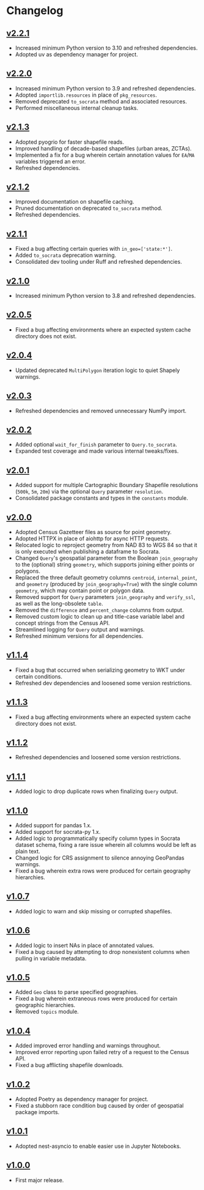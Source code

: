 # Changelog

## [v2.2.1]

* Increased minimum Python version to 3.10 and refreshed dependencies.
* Adopted uv as dependency manager for project.

## [v2.2.0]

* Increased minimum Python version to 3.9 and refreshed dependencies.
* Adopted `importlib.resources` in place of `pkg_resources`.
* Removed deprecated `to_socrata` method and associated resources.
* Performed miscellaneous internal cleanup tasks.

## [v2.1.3]

* Adopted pyogrio for faster shapefile reads.
* Improved handling of decade-based shapefiles (urban areas, ZCTAs).
* Implemented a fix for a bug wherein certain annotation values for `EA`/`MA` variables triggered an error.
* Refreshed dependencies.

## [v2.1.2]

* Improved documentation on shapefile caching.
* Pruned documentation on deprecated `to_socrata` method.
* Refreshed dependencies.

## [v2.1.1]

* Fixed a bug affecting certain queries with `in_geo=['state:*']`.
* Added `to_socrata` deprecation warning.
* Consolidated dev tooling under Ruff and refreshed dependencies.

## [v2.1.0]

* Increased minimum Python version to 3.8 and refreshed dependencies.

## [v2.0.5]

* Fixed a bug affecting environments where an expected system cache directory does not exist.

## [v2.0.4]

* Updated deprecated `MultiPolygon` iteration logic to quiet Shapely warnings.

## [v2.0.3]

* Refreshed dependencies and removed unnecessary NumPy import.

## [v2.0.2]

* Added optional `wait_for_finish` parameter to `Query.to_socrata`.
* Expanded test coverage and made various internal tweaks/fixes.

## [v2.0.1]

* Added support for multiple Cartographic Boundary Shapefile resolutions (`500k`, `5m`, `20m`) via the optional `Query` parameter `resolution`.
* Consolidated package constants and types in the `constants` module.

## [v2.0.0]

* Adopted Census Gazetteer files as source for point geometry.
* Adopted HTTPX in place of aiohttp for async HTTP requests.
* Relocated logic to reproject geometry from NAD 83 to WGS 84 so that it is only executed when publishing a dataframe to Socrata.
* Changed `Query`'s geospatial parameter from the Boolean `join_geography` to the (optional) string `geometry`, which supports joining either points or polygons.
* Replaced the three default geometry columns `centroid`, `internal_point`, and `geometry` (produced by `join_geography=True`) with the single column `geometry`, which may contain point or polygon data.
* Removed support for `Query` parameters `join_geography` and `verify_ssl`, as well as the long-obsolete `table`.
* Removed the `difference` and `percent_change` columns from output.
* Removed custom logic to clean up and title-case variable label and concept strings from the Census API.
* Streamlined logging for `Query` output and warnings.
* Refreshed minimum versions for all dependencies.

## [v1.1.4]

* Fixed a bug that occurred when serializing geometry to WKT under certain conditions.
* Refreshed dev dependencies and loosened some version restrictions.

## [v1.1.3]

* Fixed a bug affecting environments where an expected system cache directory does not exist.

## [v1.1.2]

* Refreshed dependencies and loosened some version restrictions.

## [v1.1.1]

* Added logic to drop duplicate rows when finalizing `Query` output.

## [v1.1.0]

* Added support for pandas 1.x.
* Added support for socrata-py 1.x.
* Added logic to programmatically specify column types in Socrata dataset schema, fixing a rare issue wherein all columns would be left as plain text.
* Changed logic for CRS assignment to silence annoying GeoPandas warnings.
* Fixed a bug wherein extra rows were produced for certain geography hierarchies.

## [v1.0.7]

* Added logic to warn and skip missing or corrupted shapefiles.

## [v1.0.6]

* Added logic to insert NAs in place of annotated values.
* Fixed a bug caused by attempting to drop nonexistent columns when pulling in variable metadata.

## [v1.0.5]

* Added `Geo` class to parse specified geographies.
* Fixed a bug wherein extraneous rows were produced for certain geographic hierarchies.
* Removed `topics` module.

## [v1.0.4]

* Added improved error handling and warnings throughout.
* Improved error reporting upon failed retry of a request to the Census API.
* Fixed a bug afflicting shapefile downloads.

## [v1.0.2]

* Adopted Poetry as dependency manager for project.
* Fixed a stubborn race condition bug caused by order of geospatial package imports.

## [v1.0.1]

* Adopted nest-asyncio to enable easier use in Jupyter Notebooks.

## [v1.0.0]

* First major release.

[v2.2.1]: https://github.com/cmsetzer/autocensus/releases/tag/v2.2.1
[v2.2.0]: https://github.com/cmsetzer/autocensus/releases/tag/v2.2.0
[v2.1.3]: https://github.com/cmsetzer/autocensus/releases/tag/v2.1.3
[v2.1.2]: https://github.com/cmsetzer/autocensus/releases/tag/v2.1.2
[v2.1.1]: https://github.com/cmsetzer/autocensus/releases/tag/v2.1.1
[v2.1.0]: https://github.com/cmsetzer/autocensus/releases/tag/v2.1.0
[v2.0.5]: https://github.com/cmsetzer/autocensus/releases/tag/v2.0.5
[v2.0.4]: https://github.com/cmsetzer/autocensus/releases/tag/v2.0.4
[v2.0.3]: https://github.com/cmsetzer/autocensus/releases/tag/v2.0.3
[v2.0.2]: https://github.com/cmsetzer/autocensus/releases/tag/v2.0.2
[v2.0.1]: https://github.com/cmsetzer/autocensus/releases/tag/v2.0.1
[v2.0.0]: https://github.com/cmsetzer/autocensus/releases/tag/v2.0.0
[v1.1.4]: https://github.com/cmsetzer/autocensus/releases/tag/v1.1.4
[v1.1.3]: https://github.com/cmsetzer/autocensus/releases/tag/v1.1.3
[v1.1.2]: https://github.com/cmsetzer/autocensus/releases/tag/v1.1.2
[v1.1.1]: https://github.com/cmsetzer/autocensus/releases/tag/v1.1.1
[v1.1.0]: https://github.com/cmsetzer/autocensus/releases/tag/v1.1.0
[v1.0.7]: https://github.com/cmsetzer/autocensus/releases/tag/v1.0.7
[v1.0.6]: https://github.com/cmsetzer/autocensus/releases/tag/v1.0.6
[v1.0.5]: https://github.com/cmsetzer/autocensus/releases/tag/v1.0.5
[v1.0.4]: https://github.com/cmsetzer/autocensus/releases/tag/v1.0.4
[v1.0.2]: https://github.com/cmsetzer/autocensus/releases/tag/v1.0.2
[v1.0.1]: https://github.com/cmsetzer/autocensus/releases/tag/v1.0.1
[v1.0.0]: https://github.com/cmsetzer/autocensus/releases/tag/v1.0.0
